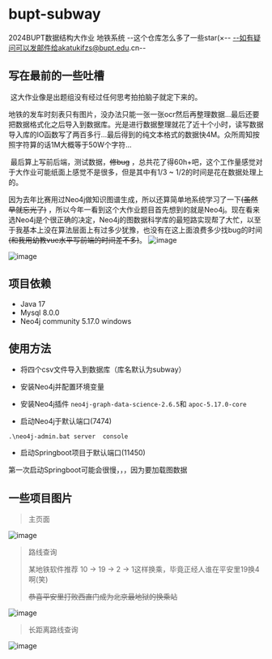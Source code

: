 
# bupt-subway
2024BUPT数据结构大作业 地铁系统
--这个仓库怎么多了一些star(×--
--如有疑问可以发邮件给akatukifzs@bupt.edu.cn--
## 写在最前的一些吐槽

​	这大作业像是出题组没有经过任何思考拍拍脑子就定下来的。

​	地铁的发车时刻表只有图片，没办法只能一张一张ocr然后再整理数据...最后还要把数据格式化之后导入到数据库。光是进行数据整理就花了近十个小时，读写数据导入库的IO函数写了两百多行...最后得到的纯文本格式的数据快4M。众所周知按照字符算的话1M大概等于50W个字符...

​	最后算上写前后端，测试数据，~~修bug~~ ，总共花了得60h+吧，这个工作量感觉对于大作业可能纸面上感觉不是很多，但是其中有1/3 ~ 1/2的时间是花在数据处理上的。

​	因为去年比赛用过Neo4j做知识图谱生成，所以还算简单地系统学习了一下~~(虽然早就忘光了)~~  ，所以今年一看到这个大作业题目首先想到的就是Neo4j。现在看来选Neo4j是个很正确的决定，Neo4j的图数据科学库的最短路实现帮了大忙，以至于我基本上没在算法层面上有过多少犹豫，也没有在这上面浪费多少找bug的时间~~(和我用幼教vue水平写前端的时间差不多)~~。
![image](https://github.com/IgarashiAkatuki/bupt-subway/assets/109781981/7954f730-d7f6-4623-8d7a-6bd28abf3c4b)


![image](https://github.com/IgarashiAkatuki/bupt-subway/assets/109781981/9fc0f1b0-f3e1-4bdb-9aa2-0ab89caaec9c)


## 项目依赖

- Java 17
- Mysql 8.0.0
- Neo4j community 5.17.0 windows

## 使用方法

- 将四个csv文件导入到数据库（库名默认为subway）
- 安装Neo4j并配置环境变量

- 安装Neo4j插件 `neo4j-graph-data-science-2.6.5`和 `apoc-5.17.0-core`
- 启动Neo4j于默认端口(7474)

```shell
.\neo4j-admin.bat server  console
```

- 启动Springboot项目于默认端口(11450)

第一次启动Springboot可能会很慢，，，因为要加载图数据

## 一些项目图片

> 主页面

![image](https://github.com/IgarashiAkatuki/bupt-subway/assets/109781981/bc266dff-f190-4e80-8346-b5b899e1ad21)


> 路线查询
>
> 某地铁软件推荐 10 -> 19 -> 2 -> 1这样换乘，毕竟正经人谁在平安里19换4啊(笑)
>
> ~~恭喜平安里打败西直门成为北京最地狱的换乘站~~

![image](https://github.com/IgarashiAkatuki/bupt-subway/assets/109781981/acc07edd-29b1-41c7-b381-69aa63095aa0)


> 长距离路线查询

![image](https://github.com/IgarashiAkatuki/bupt-subway/assets/109781981/e3fa4fe3-9075-440c-bcf2-29ffdab65029)

